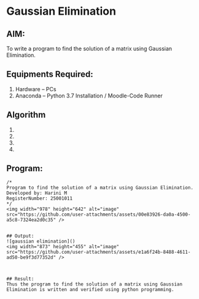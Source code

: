 # Gaussian Elimination

## AIM:
To write a program to find the solution of a matrix using Gaussian Elimination.

## Equipments Required:
1. Hardware – PCs
2. Anaconda – Python 3.7 Installation / Moodle-Code Runner

## Algorithm
1. 
2. 
3. 
4. 

## Program:
```
/*
Program to find the solution of a matrix using Gaussian Elimination.
Developed by: Harini M 
RegisterNumber: 25001011
*/
<img width="978" height="642" alt="image" src="https://github.com/user-attachments/assets/00e83926-da0a-4500-a5c8-7324ea2d0c35" />


## Output:
![gaussian elimination]()
<img width="873" height="455" alt="image" src="https://github.com/user-attachments/assets/e1a6f24b-8488-4611-ad50-be9f3d77352d" />



## Result:
Thus the program to find the solution of a matrix using Gaussian Elimination is written and verified using python programming.

